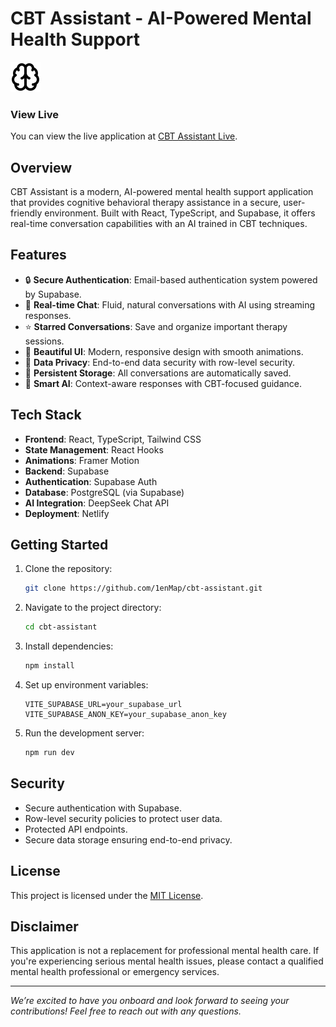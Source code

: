 # CBT Assistant - AI-Powered Mental Health Support

![CBT Assistant](https://raw.githubusercontent.com/lucide-icons/lucide/main/icons/brain.svg)

### View Live

You can view the live application at [CBT Assistant Live](https://sage-capybara-128c36.netlify.app).

## Overview

CBT Assistant is a modern, AI-powered mental health support application that provides cognitive behavioral therapy assistance in a secure, user-friendly environment. Built with React, TypeScript, and Supabase, it offers real-time conversation capabilities with an AI trained in CBT techniques.

## Features

- 🔒 **Secure Authentication**: Email-based authentication system powered by Supabase.
- 💬 **Real-time Chat**: Fluid, natural conversations with AI using streaming responses.
- ⭐ **Starred Conversations**: Save and organize important therapy sessions.
- 🎨 **Beautiful UI**: Modern, responsive design with smooth animations.
- 🔐 **Data Privacy**: End-to-end data security with row-level security.
- 💾 **Persistent Storage**: All conversations are automatically saved.
- 🤖 **Smart AI**: Context-aware responses with CBT-focused guidance.

## Tech Stack

- **Frontend**: React, TypeScript, Tailwind CSS
- **State Management**: React Hooks
- **Animations**: Framer Motion
- **Backend**: Supabase
- **Authentication**: Supabase Auth
- **Database**: PostgreSQL (via Supabase)
- **AI Integration**: DeepSeek Chat API
- **Deployment**: Netlify

## Getting Started

1. Clone the repository:
   ```bash
   git clone https://github.com/1enMap/cbt-assistant.git
   ```
2. Navigate to the project directory:
   ```bash
   cd cbt-assistant
   ```
3. Install dependencies:
   ```bash
   npm install
   ```
4. Set up environment variables:
   ```env
   VITE_SUPABASE_URL=your_supabase_url
   VITE_SUPABASE_ANON_KEY=your_supabase_anon_key
   ```
5. Run the development server:
   ```bash
   npm run dev
   ```




## Security

- Secure authentication with Supabase.
- Row-level security policies to protect user data.
- Protected API endpoints.
- Secure data storage ensuring end-to-end privacy.


## License

This project is licensed under the [MIT License](LICENSE).

## Disclaimer

This application is not a replacement for professional mental health care. If you're experiencing serious mental health issues, please contact a qualified mental health professional or emergency services.

---

_We’re excited to have you onboard and look forward to seeing your contributions! Feel free to reach out with any questions._

